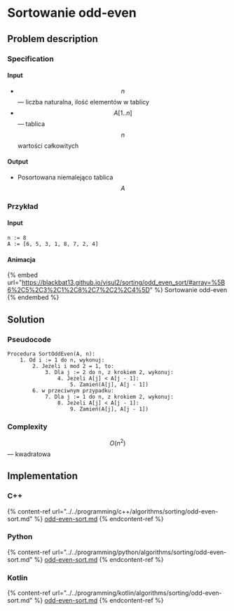 # Sortowanie odd-even

## Problem description

### Specification

#### Input

* $$n$$ — liczba naturalna, ilość elementów w tablicy
* $$A[1..n]$$ — tablica $$n$$ wartości całkowitych

#### Output

* Posortowana niemalejąco tablica $$A$$

### **Przykład**

#### Input

```
n := 8
A := [6, 5, 3, 1, 8, 7, 2, 4]
```

#### Animacja

{% embed url="https://blackbat13.github.io/visul2/sorting/odd_even_sort/#array=%5B6%2C5%2C3%2C1%2C8%2C7%2C2%2C4%5D" %}
Sortowanie odd-even
{% endembed %}

## Solution

### Pseudocode

```
Procedura SortOddEven(A, n):
    1. Od i := 1 do n, wykonuj:
        2. Jeżeli i mod 2 = 1, to:
            3. Dla j := 2 do n, z krokiem 2, wykonuj:
                4. Jeżeli A[j] < A[j - 1]:
                    5. Zamień(A[j], A[j - 1])
        6. w przeciwnym przypadku:
            7. Dla j := 1 do n, z krokiem 2, wykonuj:
                8. Jeżeli A[j] < A[j - 1]:
                    9. Zamień(A[j], A[j - 1])
```

### Complexity

$$O(n^2)$$ — kwadratowa

## Implementation

### C++

{% content-ref url="../../programming/c++/algorithms/sorting/odd-even-sort.md" %}
[odd-even-sort.md](../../programming/c++/algorithms/sorting/odd-even-sort.md)
{% endcontent-ref %}

### Python

{% content-ref url="../../programming/python/algorithms/sorting/odd-even-sort.md" %}
[odd-even-sort.md](../../programming/python/algorithms/sorting/odd-even-sort.md)
{% endcontent-ref %}

### Kotlin

{% content-ref url="../../programming/kotlin/algorithms/sorting/odd-even-sort.md" %}
[odd-even-sort.md](../../programming/kotlin/algorithms/sorting/odd-even-sort.md)
{% endcontent-ref %}